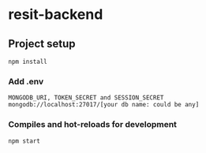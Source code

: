 # resit-backend

## Project setup
```
npm install
```

### Add .env
```
MONGODB_URI, TOKEN_SECRET and SESSION_SECRET
mongodb://localhost:27017/[your db name: could be any]
```
### Compiles and hot-reloads for development
```
npm start
```